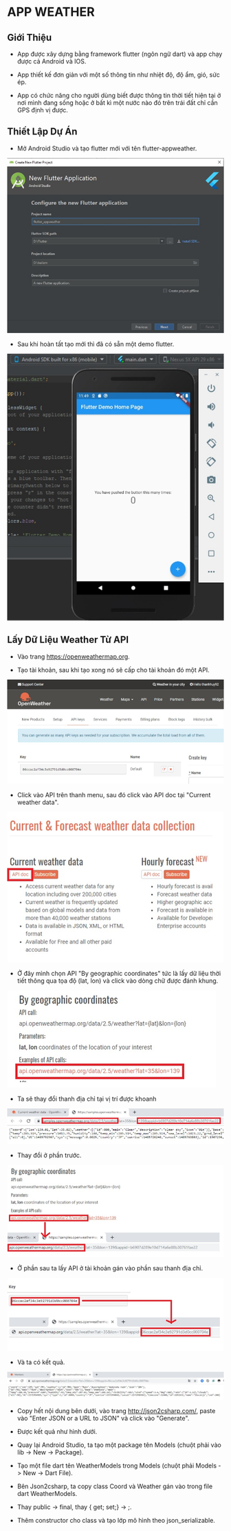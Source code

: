# APP WEATHER

## Giới Thiệu

* App được xây dựng bằng framework flutter (ngôn ngữ dart) và app chạy được cả Android và IOS.

* App thiết kế đơn giản với một số thông tin như nhiệt độ, độ ẩm, gió, sức ép.

* App có chức năng cho người dùng biết được thông tin thời tiết hiện tại ở nơi mình đang sống hoặc ở bất kì một nước nào đó trên trái đất chỉ cần GPS định vị được.

## Thiết Lập Dự Án

* Mở Android Studio và tạo flutter mới với tên flutter-appweather.

<img src= "Images/img-weather1.jpg" />

* Sau khi hoàn tất tạo mới thì đã có sẵn một demo flutter.

<img src= "Images/img-weather2.jpg" />

## Lấy Dữ Liệu Weather Từ API

* Vào trang https://openweathermap.org.

* Tạo tài khoản, sau khi tạo xong nó sẽ cấp cho tài khoản đó một API.

<img src= "Images/img-weather3.jpg" />

* Click vào API trên thanh menu, sau đó click vào API doc tại "Current weather data".

<img src= "Images/img-weather4.jpg" />

* Ở đây mình chọn API "By geographic coordinates" tức là lấy dữ liệu thời tiết thông qua tọa độ (lat, lon) và click vào dòng chữ được đánh khung.

<img src= "Images/img-weather5.jpg" />

* Ta sẽ thay đổi thanh địa chỉ tại vị trí được khoanh

<img src= "Images/img-weather6.jpg" />

* Thay đổi ở phần trước.

<img src= "Images/img-weather7.jpg" />

* Ở phần sau ta lấy API ở tài khoản gán vào phần sau thanh địa chỉ.

<img src= "Images/img-weather8.jpg" />

* Và ta có kết quả.

<img src= "Images/img-weather9.jpg" />

* Copy hết nội dung bên dưới, vào trang http://json2csharp.com/, paste vào "Enter JSON or a URL to JSON" và click vào "Generate".

* Được kết quả như hình dưới.

* Quay lại Android Studio, ta tạo một package tên Models (chuột phải vào lib -> New -> Package).

* Tạo một file dart tên WeatherModels trong Models (chuột phải Models -> New -> Dart File).

* Bên Json2csharp, ta copy class Coord và Weather gán vào trong file dart WeatherModels.

* Thay public -> final, thay { get; set;} -> ;.

* Thêm constructor cho class và tạo lớp mô hình theo json_serializable.




